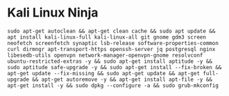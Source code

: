 # Kali Linux Ninja

    sudo apt-get autoclean && apt-get clean cache && sudo apt update && apt install kali-linux-full kali-linux-all git gnome gdm3 screen neofetch screenfetch synaptic lsb-release software-properties-common curl dirmngr apt-transport-https openssh-server jq postgresql nginx libesedb-utils openvpn network-manager-openvpn-gnome resolvconf ubuntu-restricted-extras -y && sudo apt-get install aptitude -y && sudo aptitude safe-upgrade -y && sudo apt-get install --fix-broken && apt-get update --fix-missing && sudo apt-get update && apt-get full-upgrade && apt-get autoremove -y && apt-get install apt-file -y && apt-get install -y && sudo dpkg --configure -a && sudo grub-mkconfig
